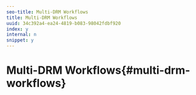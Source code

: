 ```yaml
---
seo-title: Multi-DRM Workflows
title: Multi-DRM Workflows
uuid: 34c392a4-ea24-4819-b083-98042fdbf920
index: y
internal: n
snippet: y
---
```


# Multi-DRM Workflows{#multi-drm-workflows}


